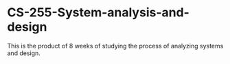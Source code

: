# CS-255-System-analysis-and-design
This is the product of 8 weeks of studying the process of analyzing systems and design. 
